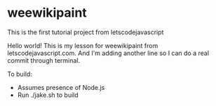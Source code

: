 weewikipaint
============

This is the first tutorial project from letscodejavascript

Hello world! This is my lesson for weewikipaint from letscodejavascript.com.
And I'm adding another line so I can do a real commit through terminal.

To build:
- Assumes presence of Node.js
- Run ./jake.sh to build
